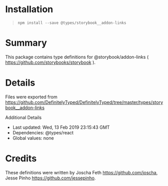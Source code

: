 # Installation
> `npm install --save @types/storybook__addon-links`

# Summary
This package contains type definitions for @storybook/addon-links ( https://github.com/storybooks/storybook ).

# Details
Files were exported from https://github.com/DefinitelyTyped/DefinitelyTyped/tree/master/types/storybook__addon-links

Additional Details
 * Last updated: Wed, 13 Feb 2019 23:15:43 GMT
 * Dependencies: @types/react
 * Global values: none

# Credits
These definitions were written by Joscha Feth <https://github.com/joscha>, Jesse Pinho <https://github.com/jessepinho>.
